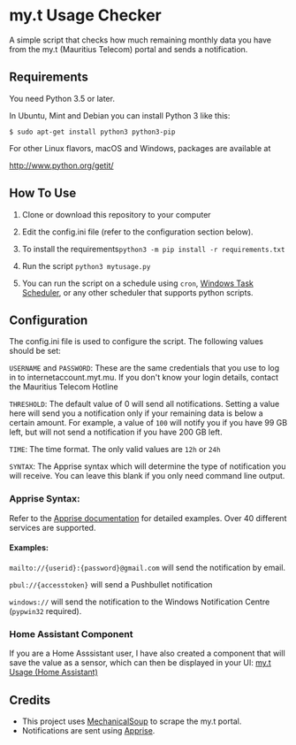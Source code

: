 # my.t Usage Checker

A simple script that checks how much remaining monthly data you have from the my.t (Mauritius Telecom) portal and sends a notification.

## Requirements
You need Python 3.5 or later.

In Ubuntu, Mint and Debian you can install Python 3 like this:

    $ sudo apt-get install python3 python3-pip

For other Linux flavors, macOS and Windows, packages are available at

  http://www.python.org/getit/

## How To Use

1. Clone or download this repository to your computer

2. Edit the config.ini file (refer to the configuration section below). 

3. To install the requirements`python3 -m pip install -r requirements.txt`

4. Run the script `python3 mytusage.py`

5. You can run the script on a schedule using `cron`, [Windows Task Scheduler](https://datatofish.com/python-script-windows-scheduler/), or any other scheduler that supports python scripts. 

## Configuration
The config.ini file is used to configure the script. The following values should be set:

`USERNAME` and `PASSWORD`: These are the same credentials that you use to log in to internetaccount.myt.mu. If you don't know your login details, contact the Mauritius Telecom Hotline

`THRESHOLD`: The default value of 0 will send all notifications. Setting a value here will send you a notification only if your remaining data is below a certain amount. For example, a value of `100` will notify you if you have 99 GB left, but will not send a notification if you have 200 GB left.

`TIME`: The time format. The only valid values are `12h` or `24h`

`SYNTAX`: The Apprise syntax which will determine the type of notification you will receive. You can leave this blank if you only need command line output.

### Apprise Syntax:

Refer to the [Apprise documentation](https://github.com/caronc/apprise/wiki) for detailed examples. Over 40 different services are supported.

#### Examples: 
`mailto://{userid}:{password}@gmail.com` will send the notification by email.

`pbul://{accesstoken}` will send a Pushbullet notification

`windows://` will send the notification to the Windows Notification Centre (`pypwin32` required).

### Home Assistant Component
If you are a Home Asssistant user, I have also created a component that will save the value as a sensor, which can then be displayed in your UI: [my.t Usage (Home Assistant)](https://github.com/sjdvda/myt-usage-home-assistant)

## Credits
 - This project uses [MechanicalSoup](https://pypi.org/project/MechanicalSoup/) to scrape the my.t portal.
 - Notifications are sent using [Apprise](https://github.com/caronc/apprise).
<!--stackedit_data:
eyJoaXN0b3J5IjpbMzgxMDI5MjgwLDE3NTkxNTk3OTBdfQ==
-->